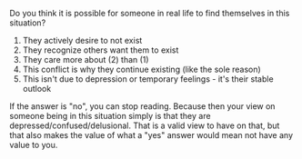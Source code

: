 Do you think it is possible for someone in real life to find themselves in this situation?

1. They actively desire to not exist
2. They recognize others want them to exist
3. They care more about (2) than (1) 
4. This conflict is why they continue existing (like the sole reason)
5. This isn't due to depression or temporary feelings - it's their stable outlook

If the answer is "no", you can stop reading. Because then your view on someone being in this situation simply is that they are depressed/confused/delusional. That is a valid view to have on that, but that also makes the value of what a "yes" answer would mean not have any value to you.